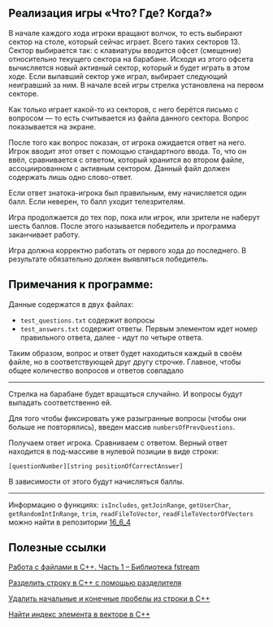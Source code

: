 ## <font color="#tomato">Реализация игры «Что? Где? Когда?»</font>

В начале каждого хода игроки вращают волчок, то есть выбирают сектор на столе, который сейчас играет. 
Всего таких секторов 13. 
Сектор выбирается так: с клавиатуры вводится офсет (смещение) относительно текущего сектора на барабане. 
Исходя из этого офсета вычисляется новый активный сектор, который и будет играть в этом ходе. 
Если выпавший сектор уже играл, выбирает следующий неигравший за ним. 
В начале всей игры стрелка установлена на первом секторе.

Как только играет какой-то из секторов, с него берётся письмо 
с вопросом — то есть считывается из файла данного сектора. 
Вопрос показывается на экране.

После того как вопрос показан, от игрока ожидается ответ на него. 
Игрок вводит этот ответ с помощью стандартного ввода. 
То, что он ввёл, сравнивается с ответом, который хранится во втором файле, ассоциированном с активным сектором. 
Данный файл должен содержать лишь одно слово-ответ.

Если ответ знатока-игрока был правильным, ему начисляется один балл. 
Если неверен, то балл уходит телезрителям.

Игра продолжается до тех пор, пока или игрок, или зрители не наберут шесть баллов. 
После этого называется победитель и программа заканчивает работу.

Игра должна корректно работать от первого хода до последнего. 
В результате обязательно должен выявляться победитель.

## <font color="#tomato">Примечания к программе:</font>

Данные содержатся в двух файлах: 

- `test_questions.txt` содержит вопросы
- `test_answers.txt` содержит ответы. Первым элементом идет номер правильного ответа, далее - идут по четыре ответа.

Таким образом, вопрос и ответ будет находиться каждый в своём файле, но в соответствующей друг другу строчке. 
Главное, чтобы общее количество вопросов и ответов совпадало

---

Стрелка на барабане будет вращаться случайно. И вопросы будут выпадать соответственно ей. 

Для того чтобы фиксировать уже разыгранные вопросы (чтобы они больше не повторялись), введен массив `numbersOfPrevQuestions`.

Получаем ответ игрока. Сравниваем с ответом. 
Верный ответ находится в под-массиве в нулевой позиции в виде строки:

```text
[questionNumber][string positionOfCorrectAnswer]
```
В зависимости от этого будут начисляться баллы.

---

Информацию о функциях: 
`isIncludes`, 
`getJoinRange`, 
`getUserChar`, 
`getRandomIntInRange`, 
`trim`, 
`readFileToVector`, 
`readFileToVectorOfVectors` 
можно найти в репозитории [16_6_4](https://github.com/VladislavNovak/16_6_4)

## <font color="#tomato">Полезные ссылки</font>

[Работа с файлами в C++. Часть 1 – Библиотека fstream](https://purecodecpp.com/archives/2751)

[Разделить строку в C++ с помощью разделителя](https://www.techiedelight.com/ru/split-string-cpp-using-delimiter/)

[Удалить начальные и конечные пробелы из строки в C++](https://www.techiedelight.com/ru/remove-leading-and-trailing-spaces-from-a-string-in-cpp/)

[Найти индекс элемента в векторе в C++](https://www.techiedelight.com/ru/find-index-element-vector-cpp/)
